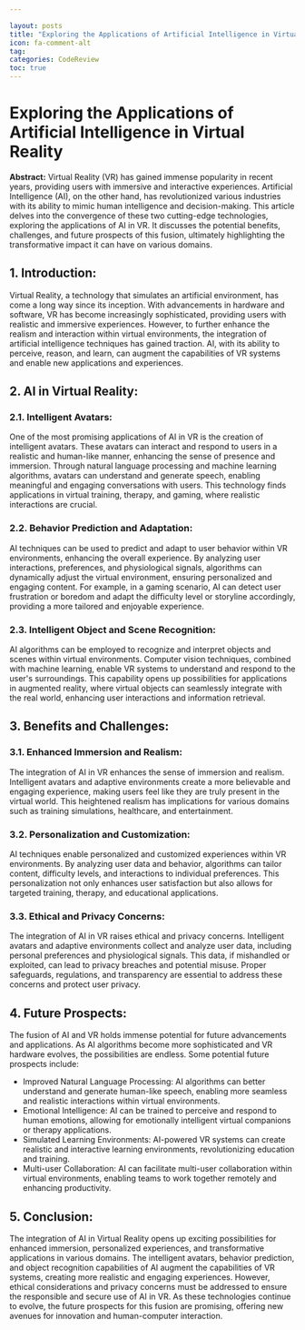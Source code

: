 ```yaml
---

layout: posts
title: "Exploring the Applications of Artificial Intelligence in Virtual Reality"
icon: fa-comment-alt
tag:      
categories: CodeReview
toc: true
---
```




# Exploring the Applications of Artificial Intelligence in Virtual Reality

**Abstract:**
Virtual Reality (VR) has gained immense popularity in recent years, providing users with immersive and interactive experiences. Artificial Intelligence (AI), on the other hand, has revolutionized various industries with its ability to mimic human intelligence and decision-making. This article delves into the convergence of these two cutting-edge technologies, exploring the applications of AI in VR. It discusses the potential benefits, challenges, and future prospects of this fusion, ultimately highlighting the transformative impact it can have on various domains.

## 1. Introduction:
Virtual Reality, a technology that simulates an artificial environment, has come a long way since its inception. With advancements in hardware and software, VR has become increasingly sophisticated, providing users with realistic and immersive experiences. However, to further enhance the realism and interaction within virtual environments, the integration of artificial intelligence techniques has gained traction. AI, with its ability to perceive, reason, and learn, can augment the capabilities of VR systems and enable new applications and experiences.

## 2. AI in Virtual Reality:
### 2.1. Intelligent Avatars:
One of the most promising applications of AI in VR is the creation of intelligent avatars. These avatars can interact and respond to users in a realistic and human-like manner, enhancing the sense of presence and immersion. Through natural language processing and machine learning algorithms, avatars can understand and generate speech, enabling meaningful and engaging conversations with users. This technology finds applications in virtual training, therapy, and gaming, where realistic interactions are crucial.

### 2.2. Behavior Prediction and Adaptation:
AI techniques can be used to predict and adapt to user behavior within VR environments, enhancing the overall experience. By analyzing user interactions, preferences, and physiological signals, algorithms can dynamically adjust the virtual environment, ensuring personalized and engaging content. For example, in a gaming scenario, AI can detect user frustration or boredom and adapt the difficulty level or storyline accordingly, providing a more tailored and enjoyable experience.

### 2.3. Intelligent Object and Scene Recognition:
AI algorithms can be employed to recognize and interpret objects and scenes within virtual environments. Computer vision techniques, combined with machine learning, enable VR systems to understand and respond to the user's surroundings. This capability opens up possibilities for applications in augmented reality, where virtual objects can seamlessly integrate with the real world, enhancing user interactions and information retrieval.

## 3. Benefits and Challenges:
### 3.1. Enhanced Immersion and Realism:
The integration of AI in VR enhances the sense of immersion and realism. Intelligent avatars and adaptive environments create a more believable and engaging experience, making users feel like they are truly present in the virtual world. This heightened realism has implications for various domains such as training simulations, healthcare, and entertainment.

### 3.2. Personalization and Customization:
AI techniques enable personalized and customized experiences within VR environments. By analyzing user data and behavior, algorithms can tailor content, difficulty levels, and interactions to individual preferences. This personalization not only enhances user satisfaction but also allows for targeted training, therapy, and educational applications.

### 3.3. Ethical and Privacy Concerns:
The integration of AI in VR raises ethical and privacy concerns. Intelligent avatars and adaptive environments collect and analyze user data, including personal preferences and physiological signals. This data, if mishandled or exploited, can lead to privacy breaches and potential misuse. Proper safeguards, regulations, and transparency are essential to address these concerns and protect user privacy.

## 4. Future Prospects:
The fusion of AI and VR holds immense potential for future advancements and applications. As AI algorithms become more sophisticated and VR hardware evolves, the possibilities are endless. Some potential future prospects include:
- Improved Natural Language Processing: AI algorithms can better understand and generate human-like speech, enabling more seamless and realistic interactions within virtual environments.
- Emotional Intelligence: AI can be trained to perceive and respond to human emotions, allowing for emotionally intelligent virtual companions or therapy applications.
- Simulated Learning Environments: AI-powered VR systems can create realistic and interactive learning environments, revolutionizing education and training.
- Multi-user Collaboration: AI can facilitate multi-user collaboration within virtual environments, enabling teams to work together remotely and enhancing productivity.

## 5. Conclusion:
The integration of AI in Virtual Reality opens up exciting possibilities for enhanced immersion, personalized experiences, and transformative applications in various domains. The intelligent avatars, behavior prediction, and object recognition capabilities of AI augment the capabilities of VR systems, creating more realistic and engaging experiences. However, ethical considerations and privacy concerns must be addressed to ensure the responsible and secure use of AI in VR. As these technologies continue to evolve, the future prospects for this fusion are promising, offering new avenues for innovation and human-computer interaction.